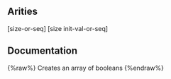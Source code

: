 ## Arities
[size-or-seq]
[size init-val-or-seq]

## Documentation
{%raw%}
Creates an array of booleans
{%endraw%}
